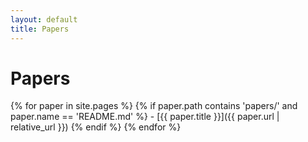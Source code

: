 ```yaml
---
layout: default
title: Papers
---
```


# Papers

{% for paper in site.pages %}
  {% if paper.path contains 'papers/' and paper.name == 'README.md' %}
    - [{{ paper.title }}]({{ paper.url | relative_url }})
  {% endif %}
{% endfor %}